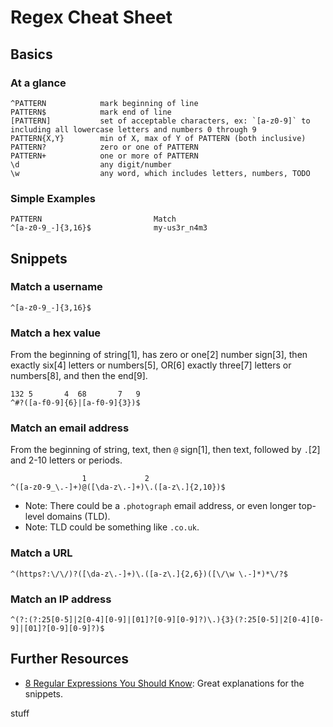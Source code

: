 # Regex Cheat Sheet #

## Basics ##

### At a glance ###

    ^PATTERN            mark beginning of line
    PATTERN$            mark end of line
    [PATTERN]           set of acceptable characters, ex: `[a-z0-9]` to including all lowercase letters and numbers 0 through 9
    PATTERN{X,Y}        min of X, max of Y of PATTERN (both inclusive)
    PATTERN?            zero or one of PATTERN
    PATTERN+            one or more of PATTERN
    \d                  any digit/number
    \w                  any word, which includes letters, numbers, TODO

### Simple Examples ###

    PATTERN                         Match
    ^[a-z0-9_-]{3,16}$              my-us3r_n4m3

## Snippets ##

### Match a username ###

    ^[a-z0-9_-]{3,16}$

### Match a hex value ###
From the beginning of string[1], has zero or one[2] number sign[3], then exactly six[4] letters or numbers[5], OR[6] exactly three[7] letters or numbers[8], and then the end[9].

    132 5       4  68       7   9         
    ^#?([a-f0-9]{6}|[a-f0-9]{3})$

### Match an email address ###
From the beginning of string, text, then `@` sign[1], then text, followed by `.`[2] and 2-10 letters or periods.

                    1             2              
    ^([a-z0-9_\.-]+)@([\da-z\.-]+)\.([a-z\.]{2,10})$

- Note: There could be a `.photograph` email address, or even longer top-level domains (TLD).
- Note: TLD could be something like `.co.uk`.

### Match a URL ###

    ^(https?:\/\/)?([\da-z\.-]+)\.([a-z\.]{2,6})([\/\w \.-]*)*\/?$

### Match an IP address ###

    ^(?:(?:25[0-5]|2[0-4][0-9]|[01]?[0-9][0-9]?)\.){3}(?:25[0-5]|2[0-4][0-9]|[01]?[0-9][0-9]?)$


## Further Resources ##
- [8 Regular Expressions You Should Know](http://code.tutsplus.com/tutorials/8-regular-expressions-you-should-know--net-6149): Great explanations for the snippets.


stuff